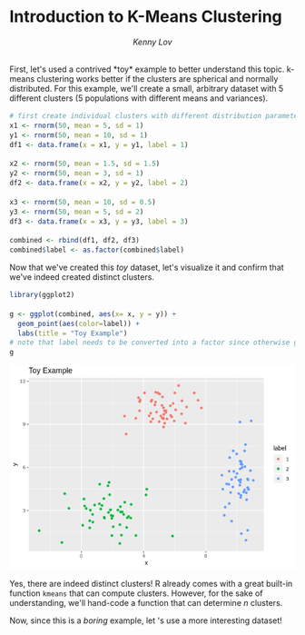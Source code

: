 **Introduction to K-Means Clustering**
======================================

<p style="text-align:center;">
<em>Kenny Lov</em><br><br>
</p>
First, let's used a contrived *toy* example to better understand this topic. k-means clustering works better if the clusters are spherical and normally distributed. For this example, we'll create a small, arbitrary dataset with 5 different clusters (5 populations with different means and variances).

``` r
# first create individual clusters with different distribution parameters
x1 <- rnorm(50, mean = 5, sd = 1)
y1 <- rnorm(50, mean = 10, sd = 1)
df1 <- data.frame(x = x1, y = y1, label = 1)

x2 <- rnorm(50, mean = 1.5, sd = 1.5)
y2 <- rnorm(50, mean = 3, sd = 1)
df2 <- data.frame(x = x2, y = y2, label = 2)

x3 <- rnorm(50, mean = 10, sd = 0.5)
y3 <- rnorm(50, mean = 5, sd = 2)
df3 <- data.frame(x = x3, y = y3, label = 3)

combined <- rbind(df1, df2, df3)
combined$label <- as.factor(combined$label)
```

Now that we've created this *toy* dataset, let's visualize it and confirm that we've indeed created distinct clusters.

``` r
library(ggplot2)

g <- ggplot(combined, aes(x= x, y = y)) +
  geom_point(aes(color=label)) +
  labs(title = "Toy Example")
# note that label needs to be converted into a factor since otherwise ggplot will interpret it as a continuous variable when it really isn't!
g
```

![](images/unnamed-chunk-4-1.png)

Yes, there are indeed distinct clusters! R already comes with a great built-in function `kmeans` that can compute clusters. However, for the sake of understanding, we'll hand-code a function that can determine *n* clusters.

Now, since this is a *boring* example, let 's use a more interesting dataset!
